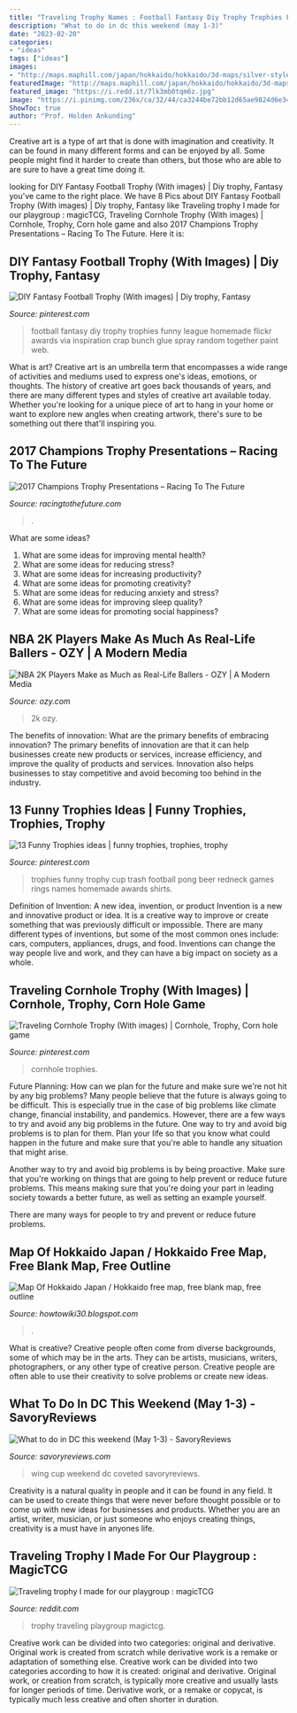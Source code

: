```yaml
---
title: "Traveling Trophy Names : Football Fantasy Diy Trophy Trophies Funny League Homemade Flickr Awards Via Inspiration Crap Bunch Glue Spray Random Together Paint Web"
description: "What to do in dc this weekend (may 1-3)"
date: "2023-02-20"
categories:
- "ideas"
tags: ["ideas"]
images:
- "http://maps.maphill.com/japan/hokkaido/hokkaido/3d-maps/silver-style-map/silver-style-3d-map-of-hokkaido.jpg"
featuredImage: "http://maps.maphill.com/japan/hokkaido/hokkaido/3d-maps/silver-style-map/silver-style-3d-map-of-hokkaido.jpg"
featured_image: "https://i.redd.it/7lk3mb0tqm6z.jpg"
image: "https://i.pinimg.com/236x/ca/32/44/ca3244be72bb12d65ae9824d6e342b7d--corn-hole-tournament-whisky-tango.jpg?nii=t"
ShowToc: true
author: "Prof. Holden Ankunding"
---
```



Creative art is a type of art that is done with imagination and creativity. It can be found in many different forms and can be enjoyed by all. Some people might find it harder to create than others, but those who are able to are sure to have a great time doing it.

	

		
looking for DIY Fantasy Football Trophy (With images) | Diy trophy, Fantasy you've came to the right place. We have 8 Pics about DIY Fantasy Football Trophy (With images) | Diy trophy, Fantasy like Traveling trophy I made for our playgroup : magicTCG, Traveling Cornhole Trophy (With images) | Cornhole, Trophy, Corn hole game and also 2017 Champions Trophy Presentations – Racing To The Future. Here it is:
		
    
## DIY Fantasy Football Trophy (With Images) | Diy Trophy, Fantasy

<img loading=lazy src="https://i.pinimg.com/originals/25/7d/95/257d959c7aef7c71a831655c80063723.jpg" onerror="this.onerror=null;this.src='https://tse1.mm.bing.net/th?id=OIP.y4R7c9XmUitqsaqWWoQkiAHaLg&amp;pid=15.1';" alt="DIY Fantasy Football Trophy (With images) | Diy trophy, Fantasy">

_Source: pinterest.com_

>football fantasy diy trophy trophies funny league homemade flickr awards via inspiration crap bunch glue spray random together paint web. 

	

What is art?
Creative art is an umbrella term that encompasses a wide range of activities and mediums used to express one's ideas, emotions, or thoughts. The history of creative art goes back thousands of years, and there are many different types and styles of creative art available today. Whether you're looking for a unique piece of art to hang in your home or want to explore new angles when creating artwork, there's sure to be something out there that'll inspiring you.

    
## 2017 Champions Trophy Presentations – Racing To The Future

<img loading=lazy src="https://i0.wp.com/racingtothefuture.com/wp-content/uploads/2019/10/Trophy-Presentation-Combined.jpg?w=1080&amp;ssl=1" onerror="this.onerror=null;this.src='https://tse3.mm.bing.net/th?id=OIP.LYgOxO3ICWLq0N_WXFzSEgHaFL&amp;pid=15.1';" alt="2017 Champions Trophy Presentations – Racing To The Future">

_Source: racingtothefuture.com_

>. 

	

What are some ideas?
1. What are some ideas for improving mental health? 
2. What are some ideas for reducing stress? 
3. What are some ideas for increasing productivity? 
4. What are some ideas for promoting creativity?
5. What are some ideas for reducing anxiety and stress? 
6. What are some ideas for improving sleep quality?
7. What are some ideas for promoting social happiness?

    
## NBA 2K Players Make As Much As Real-Life Ballers - OZY | A Modern Media

<img loading=lazy src="https://www.ozyassets.com/ozy-prod/2019/07/basketballgaming.jpg?width=1200&amp;height=630" onerror="this.onerror=null;this.src='https://tse4.mm.bing.net/th?id=OIP.N_jLqtA4zLlBnxluq_fo1wHaD4&amp;pid=15.1';" alt="NBA 2K Players Make as Much as Real-Life Ballers - OZY | A Modern Media">

_Source: ozy.com_

>2k ozy. 

	

The benefits of innovation: What are the primary benefits of embracing innovation?
The primary benefits of innovation are that it can help businesses create new products or services, increase efficiency, and improve the quality of products and services. Innovation also helps businesses to stay competitive and avoid becoming too behind in the industry.

    
## 13 Funny Trophies Ideas | Funny Trophies, Trophies, Trophy

<img loading=lazy src="https://i.pinimg.com/236x/30/b7/04/30b70453953306ee57415e94cf140a17--funny-trophies-trash-party.jpg" onerror="this.onerror=null;this.src='https://tse3.mm.bing.net/th?id=OIP.ZVyykh6GCr3ZkFEk6LToxQAAAA&amp;pid=15.1';" alt="13 Funny Trophies ideas | funny trophies, trophies, trophy">

_Source: pinterest.com_

>trophies funny trophy cup trash football pong beer redneck games rings names homemade awards shirts. 

	

Definition of Invention: A new idea, invention, or product
Invention is a new and innovative product or idea. It is a creative way to improve or create something that was previously difficult or impossible. There are many different types of inventions, but some of the most common ones include: cars, computers, appliances, drugs, and food. Inventions can change the way people live and work, and they can have a big impact on society as a whole.

    
## Traveling Cornhole Trophy (With Images) | Cornhole, Trophy, Corn Hole Game

<img loading=lazy src="https://i.pinimg.com/236x/ca/32/44/ca3244be72bb12d65ae9824d6e342b7d--corn-hole-tournament-whisky-tango.jpg?nii=t" onerror="this.onerror=null;this.src='https://tse3.mm.bing.net/th?id=OIP.Reo-mZfYrJpUcAnoi2Gp0QAAAA&amp;pid=15.1';" alt="Traveling Cornhole Trophy (With images) | Cornhole, Trophy, Corn hole game">

_Source: pinterest.com_

>cornhole trophies. 

	

Future Planning: How can we plan for the future and make sure we're not hit by any big problems?
Many people believe that the future is always going to be difficult. This is especially true in the case of big problems like climate change, financial instability, and pandemics. However, there are a few ways to try and avoid any big problems in the future. 
One way to try and avoid big problems is to plan for them. Plan your life so that you know what could happen in the future and make sure that you're able to handle any situation that might arise. 

Another way to try and avoid big problems is by being proactive. Make sure that you're working on things that are going to help prevent or reduce future problems. This means making sure that you're doing your part in leading society towards a better future, as well as setting an example yourself. 

There are many ways for people to try and prevent or reduce future problems.

    
## Map Of Hokkaido Japan / Hokkaido Free Map, Free Blank Map, Free Outline

<img loading=lazy src="http://maps.maphill.com/japan/hokkaido/hokkaido/3d-maps/silver-style-map/silver-style-3d-map-of-hokkaido.jpg" onerror="this.onerror=null;this.src='https://tse2.mm.bing.net/th?id=OIP.uttS05NzSRufMbDbnWFOFwHaFp&amp;pid=15.1';" alt="Map Of Hokkaido Japan / Hokkaido free map, free blank map, free outline">

_Source: howtowiki30.blogspot.com_

>. 

	

What is creative?
Creative people often come from diverse backgrounds, some of which may be in the arts. They can be artists, musicians, writers, photographers, or any other type of creative person. Creative people are often able to use their creativity to solve problems or create new ideas.

    
## What To Do In DC This Weekend (May 1-3) - SavoryReviews

<img loading=lazy src="https://savoryreviews.com/wp-content/uploads/2009/05/dsc_0105.jpg" onerror="this.onerror=null;this.src='https://tse4.mm.bing.net/th?id=OIP.HC1JuHrL3g_qmzcI8NmyhQHaLg&amp;pid=15.1';" alt="What to do in DC this weekend (May 1-3) - SavoryReviews">

_Source: savoryreviews.com_

>wing cup weekend dc coveted savoryreviews. 

	

Creativity is a natural quality in people and it can be found in any field. It can be used to create things that were never before thought possible or to come up with new ideas for businesses and products. Whether you are an artist, writer, musician, or just someone who enjoys creating things, creativity is a must have in anyones life.

    
## Traveling Trophy I Made For Our Playgroup : MagicTCG

<img loading=lazy src="https://i.redd.it/7lk3mb0tqm6z.jpg" onerror="this.onerror=null;this.src='https://tse4.mm.bing.net/th?id=OIP.asvbuver6k5EqiFkc_WfNgHaFC&amp;pid=15.1';" alt="Traveling trophy I made for our playgroup : magicTCG">

_Source: reddit.com_

>trophy traveling playgroup magictcg. 

	

Creative work can be divided into two categories: original and derivative. Original work is created from scratch while derivative work is a remake or adaptation of something else.
Creative work can be divided into two categories according to how it is created: original and derivative. Original work, or creation from scratch, is typically more creative and usually lasts for longer periods of time. Derivative work, or a remake or copycat, is typically much less creative and often shorter in duration.

